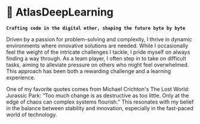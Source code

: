 # 🧠 AtlasDeepLearning

**`Crafting code in the digital ether, shaping the future byte by byte`**

Driven by a passion for problem-solving and complexity, I thrive in dynamic environments where innovative solutions are needed. While I occasionally feel the weight of the intricate challenges I tackle, I pride myself on always finding a way through. As a team player, I often step in to take on difficult tasks, aiming to alleviate pressure on others who might feel overwhelmed. This approach has been both a rewarding challenge and a learning experience.

One of my favorite quotes comes from Michael Crichton's The Lost World: Jurassic Park: “Too much change is as destructive as too little. Only at the edge of chaos can complex systems flourish.” This resonates with my belief in the balance between stability and innovation, especially in the fast-paced world of technology.
